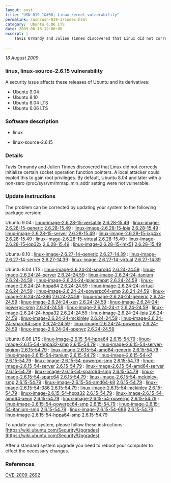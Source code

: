 ```yaml
---
layout: post
title: "USN-819-1&#58; Linux kernel vulnerability"
permalink: /usn/usn-819-1/index.html
category:  Ubuntu 6.06 LTS
date: 2009-08-18 12:00:00
excerpt: |
    Tavis Ormandy and Julien Tinnes discovered that Linux did not correctly initialize certain socket operation function pointers.  A local attacker could exploit this to gain root privileges.  By default, Ubuntu 8.04 and later with a non-zero /proc/sys/vm/mmap_min_addr setting were not vulnerable. 
    
--- 
```

 
 

*18 August 2009*

### linux, linux-source-2.6.15 vulnerability

A security issue affects these releases of Ubuntu and its derivatives:

* Ubuntu 9.04
* Ubuntu 8.10
* Ubuntu 8.04 LTS
* Ubuntu 6.06 LTS

### Software description

* linux 

* linux-source-2.6.15 

### Details

Tavis Ormandy and Julien Tinnes discovered that Linux did not correctly initialize certain socket operation function pointers. A local attacker could exploit this to gain root privileges. By default, Ubuntu 8.04 and later with a non-zero /proc/sys/vm/mmap_min_addr setting were not vulnerable. 

### Update instructions

The problem can be corrected by updating your system to the following package version:

Ubuntu 9.04
 : [linux-image-2.6.28-15-versatile](https://launchpad.net/ubuntu/+source/linux) <span> [2.6.28-15.49](https://launchpad.net/ubuntu/+source/linux/2.6.28-15.49) </span> 
 : [linux-image-2.6.28-15-generic](https://launchpad.net/ubuntu/+source/linux) <span> [2.6.28-15.49](https://launchpad.net/ubuntu/+source/linux/2.6.28-15.49) </span> 
 : [linux-image-2.6.28-15-lpia](https://launchpad.net/ubuntu/+source/linux) <span> [2.6.28-15.49](https://launchpad.net/ubuntu/+source/linux/2.6.28-15.49) </span> 
 : [linux-image-2.6.28-15-server](https://launchpad.net/ubuntu/+source/linux) <span> [2.6.28-15.49](https://launchpad.net/ubuntu/+source/linux/2.6.28-15.49) </span> 
 : [linux-image-2.6.28-15-ixp4xx](https://launchpad.net/ubuntu/+source/linux) <span> [2.6.28-15.49](https://launchpad.net/ubuntu/+source/linux/2.6.28-15.49) </span> 
 : [linux-image-2.6.28-15-virtual](https://launchpad.net/ubuntu/+source/linux) <span> [2.6.28-15.49](https://launchpad.net/ubuntu/+source/linux/2.6.28-15.49) </span> 
 : [linux-image-2.6.28-15-iop32x](https://launchpad.net/ubuntu/+source/linux) <span> [2.6.28-15.49](https://launchpad.net/ubuntu/+source/linux/2.6.28-15.49) </span> 
 : [linux-image-2.6.28-15-imx51](https://launchpad.net/ubuntu/+source/linux) <span> [2.6.28-15.49](https://launchpad.net/ubuntu/+source/linux/2.6.28-15.49) </span> 

Ubuntu 8.10
 : [linux-image-2.6.27-14-generic](https://launchpad.net/ubuntu/+source/linux) <span> [2.6.27-14.39](https://launchpad.net/ubuntu/+source/linux/2.6.27-14.39) </span> 
 : [linux-image-2.6.27-14-server](https://launchpad.net/ubuntu/+source/linux) <span> [2.6.27-14.39](https://launchpad.net/ubuntu/+source/linux/2.6.27-14.39) </span> 
 : [linux-image-2.6.27-14-virtual](https://launchpad.net/ubuntu/+source/linux) <span> [2.6.27-14.39](https://launchpad.net/ubuntu/+source/linux/2.6.27-14.39) </span> 

Ubuntu 8.04 LTS
 : [linux-image-2.6.24-24-sparc64](https://launchpad.net/ubuntu/+source/linux) <span> [2.6.24-24.59](https://launchpad.net/ubuntu/+source/linux/2.6.24-24.59) </span> 
 : [linux-image-2.6.24-24-server](https://launchpad.net/ubuntu/+source/linux) <span> [2.6.24-24.59](https://launchpad.net/ubuntu/+source/linux/2.6.24-24.59) </span> 
 : [linux-image-2.6.24-24-itanium](https://launchpad.net/ubuntu/+source/linux) <span> [2.6.24-24.59](https://launchpad.net/ubuntu/+source/linux/2.6.24-24.59) </span> 
 : [linux-image-2.6.24-24-lpiacompat](https://launchpad.net/ubuntu/+source/linux) <span> [2.6.24-24.59](https://launchpad.net/ubuntu/+source/linux/2.6.24-24.59) </span> 
 : [linux-image-2.6.24-24-hppa64](https://launchpad.net/ubuntu/+source/linux) <span> [2.6.24-24.59](https://launchpad.net/ubuntu/+source/linux/2.6.24-24.59) </span> 
 : [linux-image-2.6.24-24-virtual](https://launchpad.net/ubuntu/+source/linux) <span> [2.6.24-24.59](https://launchpad.net/ubuntu/+source/linux/2.6.24-24.59) </span> 
 : [linux-image-2.6.24-24-powerpc64-smp](https://launchpad.net/ubuntu/+source/linux) <span> [2.6.24-24.59](https://launchpad.net/ubuntu/+source/linux/2.6.24-24.59) </span> 
 : [linux-image-2.6.24-24-386](https://launchpad.net/ubuntu/+source/linux) <span> [2.6.24-24.59](https://launchpad.net/ubuntu/+source/linux/2.6.24-24.59) </span> 
 : [linux-image-2.6.24-24-generic](https://launchpad.net/ubuntu/+source/linux) <span> [2.6.24-24.59](https://launchpad.net/ubuntu/+source/linux/2.6.24-24.59) </span> 
 : [linux-image-2.6.24-24-xen](https://launchpad.net/ubuntu/+source/linux) <span> [2.6.24-24.59](https://launchpad.net/ubuntu/+source/linux/2.6.24-24.59) </span> 
 : [linux-image-2.6.24-24-powerpc-smp](https://launchpad.net/ubuntu/+source/linux) <span> [2.6.24-24.59](https://launchpad.net/ubuntu/+source/linux/2.6.24-24.59) </span> 
 : [linux-image-2.6.24-24-rt](https://launchpad.net/ubuntu/+source/linux) <span> [2.6.24-24.59](https://launchpad.net/ubuntu/+source/linux/2.6.24-24.59) </span> 
 : [linux-image-2.6.24-24-hppa32](https://launchpad.net/ubuntu/+source/linux) <span> [2.6.24-24.59](https://launchpad.net/ubuntu/+source/linux/2.6.24-24.59) </span> 
 : [linux-image-2.6.24-24-lpia](https://launchpad.net/ubuntu/+source/linux) <span> [2.6.24-24.59](https://launchpad.net/ubuntu/+source/linux/2.6.24-24.59) </span> 
 : [linux-image-2.6.24-24-mckinley](https://launchpad.net/ubuntu/+source/linux) <span> [2.6.24-24.59](https://launchpad.net/ubuntu/+source/linux/2.6.24-24.59) </span> 
 : [linux-image-2.6.24-24-sparc64-smp](https://launchpad.net/ubuntu/+source/linux) <span> [2.6.24-24.59](https://launchpad.net/ubuntu/+source/linux/2.6.24-24.59) </span> 
 : [linux-image-2.6.24-24-powerpc](https://launchpad.net/ubuntu/+source/linux) <span> [2.6.24-24.59](https://launchpad.net/ubuntu/+source/linux/2.6.24-24.59) </span> 
 : [linux-image-2.6.24-24-openvz](https://launchpad.net/ubuntu/+source/linux) <span> [2.6.24-24.59](https://launchpad.net/ubuntu/+source/linux/2.6.24-24.59) </span> 

Ubuntu 6.06 LTS
 : [linux-image-2.6.15-54-hppa64](https://launchpad.net/ubuntu/+source/linux-source-2.6.15) <span> [2.6.15-54.79](https://launchpad.net/ubuntu/+source/linux-source-2.6.15/2.6.15-54.79) </span> 
 : [linux-image-2.6.15-54-hppa32-smp](https://launchpad.net/ubuntu/+source/linux-source-2.6.15) <span> [2.6.15-54.79](https://launchpad.net/ubuntu/+source/linux-source-2.6.15/2.6.15-54.79) </span> 
 : [linux-image-2.6.15-54-server-bigiron](https://launchpad.net/ubuntu/+source/linux-source-2.6.15) <span> [2.6.15-54.79](https://launchpad.net/ubuntu/+source/linux-source-2.6.15/2.6.15-54.79) </span> 
 : [linux-image-2.6.15-54-amd64-generic](https://launchpad.net/ubuntu/+source/linux-source-2.6.15) <span> [2.6.15-54.79](https://launchpad.net/ubuntu/+source/linux-source-2.6.15/2.6.15-54.79) </span> 
 : [linux-image-2.6.15-54-itanium](https://launchpad.net/ubuntu/+source/linux-source-2.6.15) <span> [2.6.15-54.79](https://launchpad.net/ubuntu/+source/linux-source-2.6.15/2.6.15-54.79) </span> 
 : [linux-image-2.6.15-54-k7](https://launchpad.net/ubuntu/+source/linux-source-2.6.15) <span> [2.6.15-54.79](https://launchpad.net/ubuntu/+source/linux-source-2.6.15/2.6.15-54.79) </span> 
 : [linux-image-2.6.15-54-powerpc-smp](https://launchpad.net/ubuntu/+source/linux-source-2.6.15) <span> [2.6.15-54.79](https://launchpad.net/ubuntu/+source/linux-source-2.6.15/2.6.15-54.79) </span> 
 : [linux-image-2.6.15-54-server](https://launchpad.net/ubuntu/+source/linux-source-2.6.15) <span> [2.6.15-54.79](https://launchpad.net/ubuntu/+source/linux-source-2.6.15/2.6.15-54.79) </span> 
 : [linux-image-2.6.15-54-amd64-server](https://launchpad.net/ubuntu/+source/linux-source-2.6.15) <span> [2.6.15-54.79](https://launchpad.net/ubuntu/+source/linux-source-2.6.15/2.6.15-54.79) </span> 
 : [linux-image-2.6.15-54-sparc64-smp](https://launchpad.net/ubuntu/+source/linux-source-2.6.15) <span> [2.6.15-54.79](https://launchpad.net/ubuntu/+source/linux-source-2.6.15/2.6.15-54.79) </span> 
 : [linux-image-2.6.15-54-sparc64](https://launchpad.net/ubuntu/+source/linux-source-2.6.15) <span> [2.6.15-54.79](https://launchpad.net/ubuntu/+source/linux-source-2.6.15/2.6.15-54.79) </span> 
 : [linux-image-2.6.15-54-mckinley-smp](https://launchpad.net/ubuntu/+source/linux-source-2.6.15) <span> [2.6.15-54.79](https://launchpad.net/ubuntu/+source/linux-source-2.6.15/2.6.15-54.79) </span> 
 : [linux-image-2.6.15-54-amd64-k8](https://launchpad.net/ubuntu/+source/linux-source-2.6.15) <span> [2.6.15-54.79](https://launchpad.net/ubuntu/+source/linux-source-2.6.15/2.6.15-54.79) </span> 
 : [linux-image-2.6.15-54-386](https://launchpad.net/ubuntu/+source/linux-source-2.6.15) <span> [2.6.15-54.79](https://launchpad.net/ubuntu/+source/linux-source-2.6.15/2.6.15-54.79) </span> 
 : [linux-image-2.6.15-54-mckinley](https://launchpad.net/ubuntu/+source/linux-source-2.6.15) <span> [2.6.15-54.79](https://launchpad.net/ubuntu/+source/linux-source-2.6.15/2.6.15-54.79) </span> 
 : [linux-image-2.6.15-54-hppa32](https://launchpad.net/ubuntu/+source/linux-source-2.6.15) <span> [2.6.15-54.79](https://launchpad.net/ubuntu/+source/linux-source-2.6.15/2.6.15-54.79) </span> 
 : [linux-image-2.6.15-54-amd64-xeon](https://launchpad.net/ubuntu/+source/linux-source-2.6.15) <span> [2.6.15-54.79](https://launchpad.net/ubuntu/+source/linux-source-2.6.15/2.6.15-54.79) </span> 
 : [linux-image-2.6.15-54-powerpc](https://launchpad.net/ubuntu/+source/linux-source-2.6.15) <span> [2.6.15-54.79](https://launchpad.net/ubuntu/+source/linux-source-2.6.15/2.6.15-54.79) </span> 
 : [linux-image-2.6.15-54-powerpc64-smp](https://launchpad.net/ubuntu/+source/linux-source-2.6.15) <span> [2.6.15-54.79](https://launchpad.net/ubuntu/+source/linux-source-2.6.15/2.6.15-54.79) </span> 
 : [linux-image-2.6.15-54-itanium-smp](https://launchpad.net/ubuntu/+source/linux-source-2.6.15) <span> [2.6.15-54.79](https://launchpad.net/ubuntu/+source/linux-source-2.6.15/2.6.15-54.79) </span> 
 : [linux-image-2.6.15-54-686](https://launchpad.net/ubuntu/+source/linux-source-2.6.15) <span> [2.6.15-54.79](https://launchpad.net/ubuntu/+source/linux-source-2.6.15/2.6.15-54.79) </span> 
 : [linux-image-2.6.15-54-hppa64-smp](https://launchpad.net/ubuntu/+source/linux-source-2.6.15) <span> [2.6.15-54.79](https://launchpad.net/ubuntu/+source/linux-source-2.6.15/2.6.15-54.79) </span> 

To update your system, please follow these instructions: [https://wiki.ubuntu.com/Security/Upgrades](https://wiki.ubuntu.com/Security/Upgrades).

After a standard system upgrade you need to reboot your computer to effect the necessary changes. 

### References

 
 [CVE-2009-2692](http://people.ubuntu.com/~ubuntu-security/cve/CVE-2009-2692)
 

